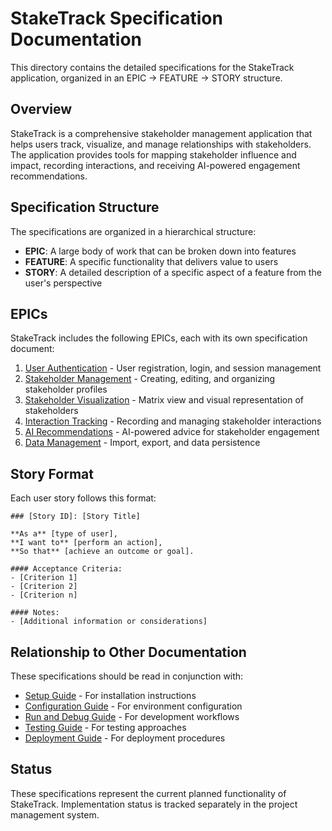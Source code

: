 # StakeTrack Specification Documentation

This directory contains the detailed specifications for the StakeTrack application, organized in an EPIC → FEATURE → STORY structure.

## Overview

StakeTrack is a comprehensive stakeholder management application that helps users track, visualize, and manage relationships with stakeholders. The application provides tools for mapping stakeholder influence and impact, recording interactions, and receiving AI-powered engagement recommendations.

## Specification Structure

The specifications are organized in a hierarchical structure:

- **EPIC**: A large body of work that can be broken down into features
- **FEATURE**: A specific functionality that delivers value to users
- **STORY**: A detailed description of a specific aspect of a feature from the user's perspective

## EPICs

StakeTrack includes the following EPICs, each with its own specification document:

1. [User Authentication](EPIC-01-Authentication.md) - User registration, login, and session management
2. [Stakeholder Management](EPIC-02-Stakeholder-Management.md) - Creating, editing, and organizing stakeholder profiles
3. [Stakeholder Visualization](EPIC-03-Stakeholder-Visualization.md) - Matrix view and visual representation of stakeholders
4. [Interaction Tracking](EPIC-04-Interaction-Tracking.md) - Recording and managing stakeholder interactions
5. [AI Recommendations](EPIC-05-AI-Recommendations.md) - AI-powered advice for stakeholder engagement
6. [Data Management](EPIC-06-Data-Management.md) - Import, export, and data persistence

## Story Format

Each user story follows this format:

```
### [Story ID]: [Story Title]

**As a** [type of user],
**I want to** [perform an action],
**So that** [achieve an outcome or goal].

#### Acceptance Criteria:
- [Criterion 1]
- [Criterion 2]
- [Criterion n]

#### Notes:
- [Additional information or considerations]
```

## Relationship to Other Documentation

These specifications should be read in conjunction with:

- [Setup Guide](../SETUP.md) - For installation instructions
- [Configuration Guide](../CONFIGURATION.md) - For environment configuration
- [Run and Debug Guide](../RUN_DEBUG.md) - For development workflows
- [Testing Guide](../TESTING.md) - For testing approaches
- [Deployment Guide](../DEPLOYMENT.md) - For deployment procedures

## Status

These specifications represent the current planned functionality of StakeTrack. Implementation status is tracked separately in the project management system. 